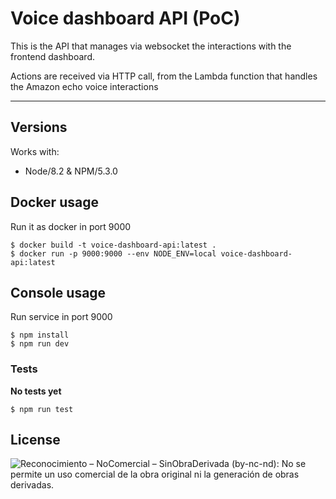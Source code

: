 # Voice dashboard API (PoC)

This is the API that manages via websocket the interactions with the
frontend dashboard.

Actions are received via HTTP call, from the Lambda function that
handles the Amazon echo voice interactions

---


## Versions
Works with:
  - Node/8.2 & NPM/5.3.0

## Docker usage
Run it as docker in port 9000
```
$ docker build -t voice-dashboard-api:latest .
$ docker run -p 9000:9000 --env NODE_ENV=local voice-dashboard-api:latest
```

## Console usage
Run service in port 9000
```
$ npm install
$ npm run dev
```

### Tests
**No tests yet**
```
$ npm run test
```




License
----

![Reconocimiento – NoComercial – SinObraDerivada (by-nc-nd): No se permite un uso comercial de la obra original ni la generación de obras derivadas.](http://es.creativecommons.org/blog/wp-content/uploads/2013/04/by-nc-nd.eu_petit.png "Reconocimiento – NoComercial – SinObraDerivada (by-nc-nd): No se permite un uso comercial de la obra original ni la generación de obras derivadas.")
